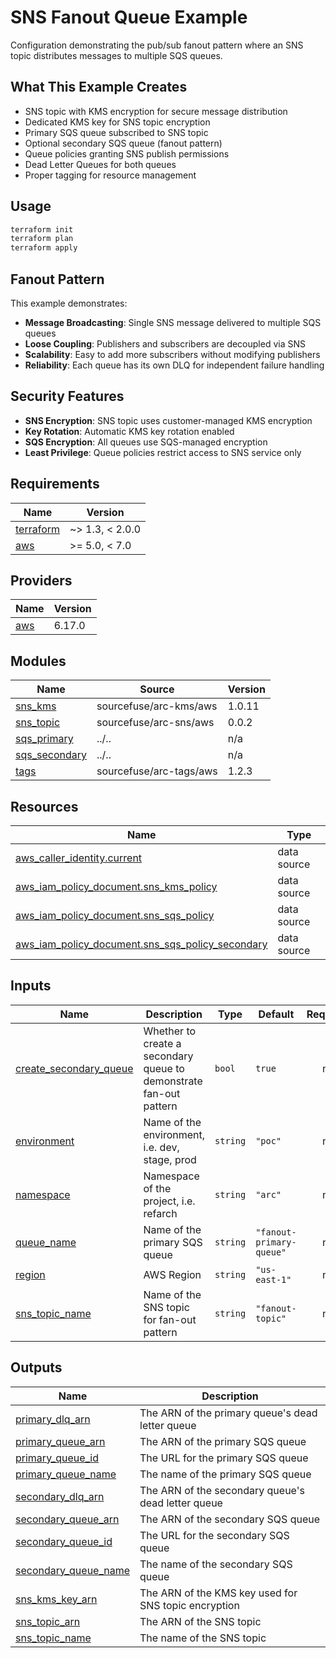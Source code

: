 # SNS Fanout Queue Example

Configuration demonstrating the pub/sub fanout pattern where an SNS topic distributes messages to multiple SQS queues.

## What This Example Creates

- SNS topic with KMS encryption for secure message distribution
- Dedicated KMS key for SNS topic encryption
- Primary SQS queue subscribed to SNS topic
- Optional secondary SQS queue (fanout pattern)
- Queue policies granting SNS publish permissions
- Dead Letter Queues for both queues
- Proper tagging for resource management

## Usage

```bash
terraform init
terraform plan
terraform apply
```

## Fanout Pattern

This example demonstrates:
- **Message Broadcasting**: Single SNS message delivered to multiple SQS queues
- **Loose Coupling**: Publishers and subscribers are decoupled via SNS
- **Scalability**: Easy to add more subscribers without modifying publishers
- **Reliability**: Each queue has its own DLQ for independent failure handling

## Security Features

- **SNS Encryption**: SNS topic uses customer-managed KMS encryption
- **Key Rotation**: Automatic KMS key rotation enabled
- **SQS Encryption**: All queues use SQS-managed encryption
- **Least Privilege**: Queue policies restrict access to SNS service only

<!-- BEGINNING OF PRE-COMMIT-TERRAFORM DOCS HOOK -->
## Requirements

| Name | Version |
|------|---------|
| <a name="requirement_terraform"></a> [terraform](#requirement\_terraform) | ~> 1.3, < 2.0.0 |
| <a name="requirement_aws"></a> [aws](#requirement\_aws) | >= 5.0, < 7.0 |

## Providers

| Name | Version |
|------|---------|
| <a name="provider_aws"></a> [aws](#provider\_aws) | 6.17.0 |

## Modules

| Name | Source | Version |
|------|--------|---------|
| <a name="module_sns_kms"></a> [sns\_kms](#module\_sns\_kms) | sourcefuse/arc-kms/aws | 1.0.11 |
| <a name="module_sns_topic"></a> [sns\_topic](#module\_sns\_topic) | sourcefuse/arc-sns/aws | 0.0.2 |
| <a name="module_sqs_primary"></a> [sqs\_primary](#module\_sqs\_primary) | ../.. | n/a |
| <a name="module_sqs_secondary"></a> [sqs\_secondary](#module\_sqs\_secondary) | ../.. | n/a |
| <a name="module_tags"></a> [tags](#module\_tags) | sourcefuse/arc-tags/aws | 1.2.3 |

## Resources

| Name | Type |
|------|------|
| [aws_caller_identity.current](https://registry.terraform.io/providers/hashicorp/aws/latest/docs/data-sources/caller_identity) | data source |
| [aws_iam_policy_document.sns_kms_policy](https://registry.terraform.io/providers/hashicorp/aws/latest/docs/data-sources/iam_policy_document) | data source |
| [aws_iam_policy_document.sns_sqs_policy](https://registry.terraform.io/providers/hashicorp/aws/latest/docs/data-sources/iam_policy_document) | data source |
| [aws_iam_policy_document.sns_sqs_policy_secondary](https://registry.terraform.io/providers/hashicorp/aws/latest/docs/data-sources/iam_policy_document) | data source |

## Inputs

| Name | Description | Type | Default | Required |
|------|-------------|------|---------|:--------:|
| <a name="input_create_secondary_queue"></a> [create\_secondary\_queue](#input\_create\_secondary\_queue) | Whether to create a secondary queue to demonstrate fan-out pattern | `bool` | `true` | no |
| <a name="input_environment"></a> [environment](#input\_environment) | Name of the environment, i.e. dev, stage, prod | `string` | `"poc"` | no |
| <a name="input_namespace"></a> [namespace](#input\_namespace) | Namespace of the project, i.e. refarch | `string` | `"arc"` | no |
| <a name="input_queue_name"></a> [queue\_name](#input\_queue\_name) | Name of the primary SQS queue | `string` | `"fanout-primary-queue"` | no |
| <a name="input_region"></a> [region](#input\_region) | AWS Region | `string` | `"us-east-1"` | no |
| <a name="input_sns_topic_name"></a> [sns\_topic\_name](#input\_sns\_topic\_name) | Name of the SNS topic for fan-out pattern | `string` | `"fanout-topic"` | no |

## Outputs

| Name | Description |
|------|-------------|
| <a name="output_primary_dlq_arn"></a> [primary\_dlq\_arn](#output\_primary\_dlq\_arn) | The ARN of the primary queue's dead letter queue |
| <a name="output_primary_queue_arn"></a> [primary\_queue\_arn](#output\_primary\_queue\_arn) | The ARN of the primary SQS queue |
| <a name="output_primary_queue_id"></a> [primary\_queue\_id](#output\_primary\_queue\_id) | The URL for the primary SQS queue |
| <a name="output_primary_queue_name"></a> [primary\_queue\_name](#output\_primary\_queue\_name) | The name of the primary SQS queue |
| <a name="output_secondary_dlq_arn"></a> [secondary\_dlq\_arn](#output\_secondary\_dlq\_arn) | The ARN of the secondary queue's dead letter queue |
| <a name="output_secondary_queue_arn"></a> [secondary\_queue\_arn](#output\_secondary\_queue\_arn) | The ARN of the secondary SQS queue |
| <a name="output_secondary_queue_id"></a> [secondary\_queue\_id](#output\_secondary\_queue\_id) | The URL for the secondary SQS queue |
| <a name="output_secondary_queue_name"></a> [secondary\_queue\_name](#output\_secondary\_queue\_name) | The name of the secondary SQS queue |
| <a name="output_sns_kms_key_arn"></a> [sns\_kms\_key\_arn](#output\_sns\_kms\_key\_arn) | The ARN of the KMS key used for SNS topic encryption |
| <a name="output_sns_topic_arn"></a> [sns\_topic\_arn](#output\_sns\_topic\_arn) | The ARN of the SNS topic |
| <a name="output_sns_topic_name"></a> [sns\_topic\_name](#output\_sns\_topic\_name) | The name of the SNS topic |
<!-- END OF PRE-COMMIT-TERRAFORM DOCS HOOK -->
